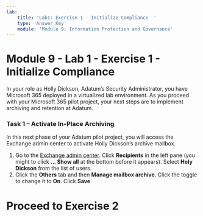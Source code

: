 ```yaml
---
lab:
    title: 'Lab1: Exercise 1 - Initialize Compliance  '
    type: 'Answer Key'
    module: 'Module 9: Information Protection and Governance'
---
```


# Module 9 - Lab 1 - Exercise 1 - Initialize Compliance 

In your role as Holly Dickson, Adatum’s Security Administrator, you have Microsoft 365 deployed in a virtualized lab environment. As you proceed with your Microsoft 365 pilot project, your next steps are to implement archiving and retention at Adatum.  

### Task 1 – Activate In-Place Archiving

In this next phase of your Adatum pilot project, you will access the Exchange admin center to activate Holly Dickson’s archive mailbox.   

1. Go to the [Exchange admin center](https://admin.exchange.microsoft.com/). Click **Recipients** in the left pane (you might to click **... Show all** at the bottom before it appears). Select **Holy Dickson** from the list of users.
1. Click the **Others** tab and then **Manage mailbox archive**. Click the toggle to change it to **On**. Click **Save**

# Proceed to Exercise 2
